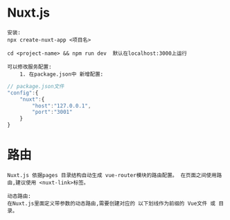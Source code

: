 # Nuxt.js

	安装:
	npx create-nuxt-app <项目名>
	
	cd <project-name> && npm run dev  默认在localhost:3000上运行
	
	可以修改服务配置:
		1. 在package.json中 新增配置:
```js
// package.json文件
"config":{
	"nuxt":{
		"host":"127.0.0.1",
		"port":"3001"
	}
}
```

# 路由

	Nuxt.js 依据pages 目录结构自动生成 vue-router模块的路由配置。 在页面之间使用路由,建议使用 <nuxt-link>标签。
	
	动态路由:
	在Nuxt.js里面定义带参数的动态路由,需要创建对应的 以下划线作为前缀的 Vue文件 或 目录。
	
	